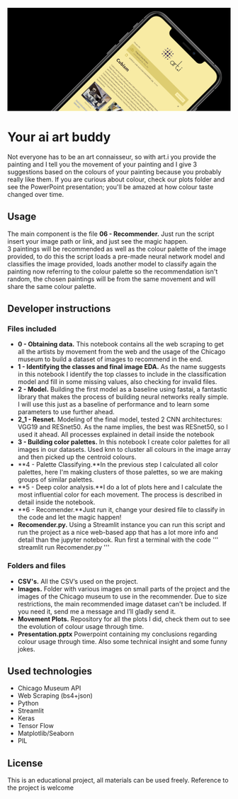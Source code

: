 ![logo](https://raw.githubusercontent.com/Simao-Lopes/art.i/main/Images/New%20banner.png)

# Your ai art buddy

Not everyone has to be an art connaisseur, so with art.i you provide the painting and I tell you the movement of your painting and I give 3 suggestions based on the colours of your painting because you probably really like them.
If you are curious about colour, check our plots folder and see the PowerPoint presentation; you'll be amazed at how colour taste changed over time.

## Usage  
   
The main component is the file **06 - Recommender.** Just run the script insert your image path or link, and just see the magic happen.  
3 paintings will be recommended as well as the colour palette of the image provided, to do this the script loads a pre-made neural network model and classifies the image provided, loads another model to classify again the painting now referring to the colour palette so the recommendation isn't random, the chosen paintings will be from the same movement and will share the same colour palette.

## Developer instructions

### Files included
   
- **0 - Obtaining data.** This notebook contains all the web scraping to get all the artists by movement from the web and the usage of the Chicago museum to build a dataset of images to recommend in the end.
- **1 - Identifying the classes and final image EDA.** As the name suggests in this notebook I identify the top classes to include in the classification model and fill in some missing values, also checking for invalid files.
- **2 - Model.** Building the first model as a baseline using fastai, a fantastic library that makes the process of building neural networks really simple. I will use this just as a baseline of performance and to learn some parameters to use further ahead.
- **2_1 - Resnet.** Modeling of the final model, tested 2 CNN architectures: VGG19 and RESnet50. As the name implies, the best was RESnet50, so I used it ahead. All processes explained in detail inside the notebook
- **3 - Building color palettes.** In this notebook I create color palettes for all images in our datasets. Used knn to cluster all colours in the image array and then picked up the centroid colours.
- **4 - Palette Classifying.**In the previous step I calculated all color palettes, here I'm making clusters of those palettes, so we are making groups of similar palettes.
- **5 - Deep color analysis.**I do a lot of plots here and I calculate the most influential color for each movement. The process is described in detail inside the notebook.
- **6 - Recomender.**Just run it, change your desired file to classify in the code and let the magic happen!
- **Recomender.py.** Using a Streamlit instance you can run this script and run the project as a nice web-based app that has a lot more info and detail than the jupyter notebook. Run first a terminal with the code
''' 
streamlit run Recomender.py
'''

### Folders and files

- **CSV's.** All the CSV’s used on the project. 
- **Images.** Folder with various images on small parts of the project and the images of the Chicago museum to use in the recommender. Due to size restrictions, the main recommended image dataset can't be included. If you need it, send me a message and I’ll gladly send it.
- **Movement Plots.** Repository for all the plots I did, check them out to see the evolution of colour usage through time.
- **Presentation.pptx** Powerpoint containing my conclusions regarding colour usage through time. Also some technical insight and some funny jokes.

## Used technologies

- Chicago Museum API
- Web Scraping (bs4+json)
- Python
- Streamlit
- Keras
- Tensor Flow
- Matplotlib/Seaborn
- PIL

## License

This is an educational project, all materials can be used freely. Reference to the project is welcome
